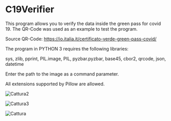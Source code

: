 # C19Verifier
This program allows you to verify the data inside the green pass for covid 19.  The QR-Code was used as an example to test the program.  

Source QR-Code: https://io.italia.it/certificato-verde-green-pass-covid/

The program in PYTHON 3 requires the following libraries:
  
  sys,
  zlib,
  pprint,
  PIL.image,
  PIL,
  pyzbar.pyzbar,
  base45,
  cbor2,
  qrcode,
  json,
  datetime


Enter the path to the image as a command parameter.

All extensions supported by Pillow are allowed.


![Cattura2](https://user-images.githubusercontent.com/55066055/133647279-f98a1f05-6e1c-4e2a-b100-f9cc81ecd969.png)


![Cattura3](https://user-images.githubusercontent.com/55066055/133647012-a94a74cf-5ca9-4a67-ac1c-9eab34383afb.JPG)


![Cattura](https://user-images.githubusercontent.com/55066055/133647024-08d899d6-d008-4e47-98ae-9fb84d6a3b88.JPG)
